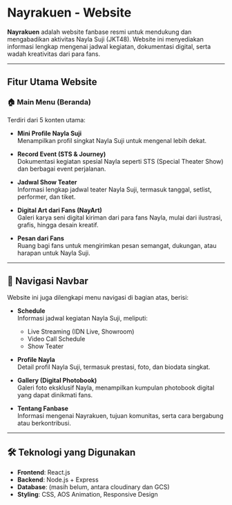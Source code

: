 # Nayrakuen - Website

**Nayrakuen** adalah website fanbase resmi untuk mendukung dan mengabadikan aktivitas Nayla Suji (JKT48). Website ini menyediakan informasi lengkap mengenai jadwal kegiatan, dokumentasi digital, serta wadah kreativitas dari para fans.

---

## Fitur Utama Website

### 🏠 **Main Menu (Beranda)**
Terdiri dari 5 konten utama:
- **Mini Profile Nayla Suji**  
  Menampilkan profil singkat Nayla Suji untuk mengenal lebih dekat.
  
- **Record Event (STS & Journey)**  
  Dokumentasi kegiatan spesial Nayla seperti STS (Special Theater Show) dan berbagai event perjalanan.
  
- **Jadwal Show Teater**  
  Informasi lengkap jadwal teater Nayla Suji, termasuk tanggal, setlist, performer, dan tiket.

- **Digital Art dari Fans (NayArt)**  
  Galeri karya seni digital kiriman dari para fans Nayla, mulai dari ilustrasi, grafis, hingga desain kreatif.

- **Pesan dari Fans**  
  Ruang bagi fans untuk mengirimkan pesan semangat, dukungan, atau harapan untuk Nayla Suji.

---

## 📑 **Navigasi Navbar**

Website ini juga dilengkapi menu navigasi di bagian atas, berisi:

- **Schedule**  
  Informasi jadwal kegiatan Nayla Suji, meliputi:
  - Live Streaming (IDN Live, Showroom)
  - Video Call Schedule
  - Show Teater

- **Profile Nayla**  
  Detail profil Nayla Suji, termasuk prestasi, foto, dan biodata singkat.

- **Gallery (Digital Photobook)**  
  Galeri foto eksklusif Nayla, menampilkan kumpulan photobook digital yang dapat dinikmati fans.

- **Tentang Fanbase**  
  Informasi mengenai Nayrakuen, tujuan komunitas, serta cara bergabung atau berkontribusi.

---

## 🛠️ **Teknologi yang Digunakan**
- **Frontend**: React.js  
- **Backend**: Node.js + Express  
- **Database**: (masih belum, antara cloudinary dan GCS)  
- **Styling**: CSS, AOS Animation, Responsive Design  
